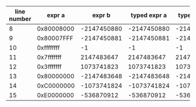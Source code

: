 | line number | expr a | expr b | typed expr a | typed expr b | runtime a | runtime b |
| ---- | ---- | ---- | ---- | ---- | ---- | ---- |
| 8 | 0x80008000 | -2147450880 | -2147450880 | -2147450880 |-2147450880|-2147450880|
| 9 | 0x80007FFF | -2147450881 | -2147450881 | -2147450881 |-2147450881|-2147450881|
| 10 | 0xffffffff | -1 | -1 | -1 |-1|-1|
| 11 | 0x7fffffff | 2147483647 | 2147483647 | 2147483647 |2147483647|2147483647|
| 12 | 0x3fffffff | 1073741823 | 1073741823 | 1073741823 |1073741823|1073741823|
| 13 | 0x80000000 | -2147483648 | -2147483648 | -2147483648 |-2147483648|-2147483648|
| 14 | 0xC0000000 | -1073741824 | -1073741824 | -1073741824 |-1073741824|-1073741824|
| 15 | 0xE0000000 | -536870912 | -536870912 | -536870912 |-536870912|-536870912|
